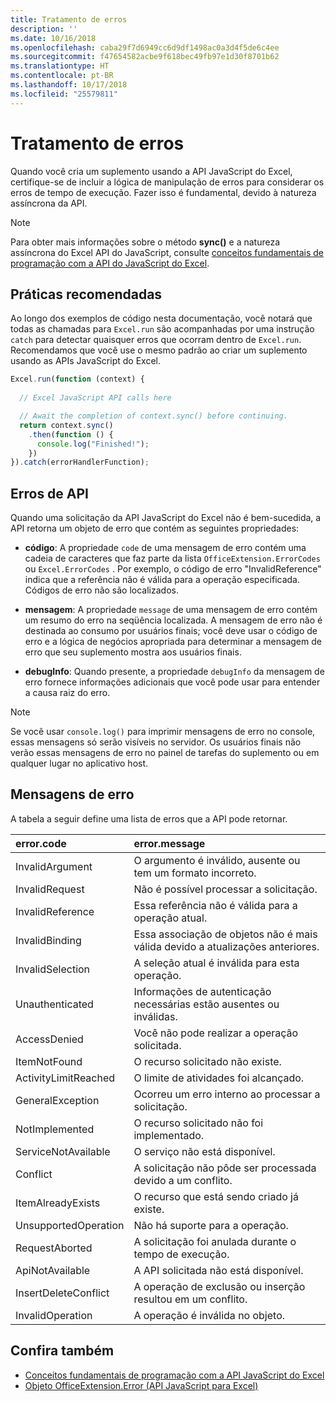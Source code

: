 ```yaml
---
title: Tratamento de erros
description: ''
ms.date: 10/16/2018
ms.openlocfilehash: caba29f7d6949cc6d9df1498ac0a3d4f5de6c4ee
ms.sourcegitcommit: f47654582acbe9f618bec49fb97e1d30f8701b62
ms.translationtype: HT
ms.contentlocale: pt-BR
ms.lasthandoff: 10/17/2018
ms.locfileid: "25579811"
---
```

# <a name="error-handling"></a>Tratamento de erros

Quando você cria um suplemento usando a API JavaScript do Excel, certifique-se de incluir a lógica de manipulação de erros para considerar os erros de tempo de execução. Fazer isso é fundamental, devido à natureza assíncrona da API.

> [!NOTE]
> Para obter mais informações sobre o método **sync()** e a natureza assíncrona do Excel API do JavaScript, consulte [conceitos fundamentais de programação com a API do JavaScript do Excel](excel-add-ins-core-concepts.md).

## <a name="best-practices"></a>Práticas recomendadas

Ao longo dos exemplos de código nesta documentação, você notará que todas as chamadas para `Excel.run` são acompanhadas por uma instrução `catch` para detectar quaisquer erros que ocorram dentro de `Excel.run`. Recomendamos que você use o mesmo padrão ao criar um suplemento usando as APIs JavaScript do Excel.

```js
Excel.run(function (context) { 
  
  // Excel JavaScript API calls here

  // Await the completion of context.sync() before continuing.
  return context.sync()
    .then(function () {
      console.log("Finished!");
    })
}).catch(errorHandlerFunction);     
```

## <a name="api-errors"></a>Erros de API 

Quando uma solicitação da API JavaScript do Excel não é bem-sucedida, a API retorna um objeto de erro que contém as seguintes propriedades: 

- **código**: A propriedade `code` de uma mensagem de erro contém uma cadeia de caracteres que faz parte da lista `OfficeExtension.ErrorCodes` ou `Excel.ErrorCodes` . Por exemplo, o código de erro "InvalidReference" indica que a referência não é válida para a operação especificada. Códigos de erro não são localizados. 

- **mensagem**: A propriedade `message` de uma mensagem de erro contém um resumo do erro na seqüência localizada. A mensagem de erro não é destinada ao consumo por usuários finais; você deve usar o código de erro e a lógica de negócios apropriada para determinar a mensagem de erro que seu suplemento mostra aos usuários finais.

- **debugInfo**: Quando presente, a propriedade `debugInfo` da mensagem de erro fornece informações adicionais que você pode usar para entender a causa raiz do erro. 

> [!NOTE]
> Se você usar `console.log()` para imprimir mensagens de erro no console, essas mensagens só serão visíveis no servidor. Os usuários finais não verão essas mensagens de erro no painel de tarefas do suplemento ou em qualquer lugar no aplicativo host.

## <a name="error-messages"></a>Mensagens de erro

A tabela a seguir define uma lista de erros que a API pode retornar.

|error.code | error.message |
|:----------|:--------------|
|InvalidArgument |O argumento é inválido, ausente ou tem um formato incorreto.|
|InvalidRequest  |Não é possível processar a solicitação.|
|InvalidReference|Essa referência não é válida para a operação atual.|
|InvalidBinding  |Essa associação de objetos não é mais válida devido a atualizações anteriores.|
|InvalidSelection|A seleção atual é inválida para esta operação.|
|Unauthenticated |Informações de autenticação necessárias estão ausentes ou inválidas.|
|AccessDenied |Você não pode realizar a operação solicitada.|
|ItemNotFound |O recurso solicitado não existe.|
|ActivityLimitReached|O limite de atividades foi alcançado.|
|GeneralException|Ocorreu um erro interno ao processar a solicitação.|
|NotImplemented  |O recurso solicitado não foi implementado.|
|ServiceNotAvailable|O serviço não está disponível.|
|Conflict|A solicitação não pôde ser processada devido a um conflito.|
|ItemAlreadyExists|O recurso que está sendo criado já existe.|
|UnsupportedOperation|Não há suporte para a operação.|
|RequestAborted|A solicitação foi anulada durante o tempo de execução.|
|ApiNotAvailable|A API solicitada não está disponível.|
|InsertDeleteConflict|A operação de exclusão ou inserção resultou em um conflito.|
|InvalidOperation|A operação é inválida no objeto.|

## <a name="see-also"></a>Confira também

- [Conceitos fundamentais de programação com a API JavaScript do Excel](excel-add-ins-core-concepts.md)
- [Objeto OfficeExtension.Error (API JavaScript para Excel)](https://docs.microsoft.com/javascript/api/office/officeextension.error?view=office-js)
